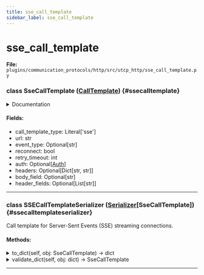 ```yaml
---
title: sse_call_template
sidebar_label: sse_call_template
---
```


# sse_call_template

**File:** `plugins/communication_protocols/http/src/utcp_http/sse_call_template.py`

### class SseCallTemplate ([CallTemplate](./../../../../../core/utcp/data/call_template.md#calltemplate)) {#ssecalltemplate}

<details>
<summary>Documentation</summary>

Provider configuration for Server-Sent Events (SSE) tools.

Enables real-time streaming of events from server to client using the
Server-Sent Events protocol. Supports automatic reconnection and
event type filtering. All tool arguments not mapped to URL body, headers
or query pattern parameters are passed as query parameters using '?arg_name=\{arg_value\}'.


**Attributes**

- **`call_template_type`**: Always "sse" for SSE providers.
- **`url`**: The SSE endpoint URL to connect to.
- **`event_type`**: Optional filter for specific event types. If None, all events are received.
- **`reconnect`**: Whether to automatically reconnect on connection loss.
- **`retry_timeout`**: Timeout in milliseconds before attempting reconnection.
- **`auth`**: Optional authentication configuration.
- **`headers`**: Optional static headers for the initial connection.
- **`body_field`**: Optional tool argument name to map to request body during connection.
- **`header_fields`**: List of tool argument names to map to HTTP headers during connection.
</details>

#### Fields:

- call_template_type: Literal['sse']
- url: str
- event_type: Optional[str]
- reconnect: bool
- retry_timeout: int
- auth: Optional[[Auth](./../../../../../core/utcp/data/auth.md#auth)]
- headers: Optional[Dict[str, str]]
- body_field: Optional[str]
- header_fields: Optional[List[str]]

---

### class SSECallTemplateSerializer ([Serializer](./../../../../../core/utcp/interfaces/serializer.md#serializer)[SseCallTemplate]) {#ssecalltemplateserializer}

Call template for Server-Sent Events (SSE) streaming connections.

#### Methods:

<details>
<summary>to_dict(self, obj: SseCallTemplate) -> dict</summary>

*No method documentation available*
</details>

<details>
<summary>validate_dict(self, obj: dict) -> SseCallTemplate</summary>

*No method documentation available*
</details>

---
